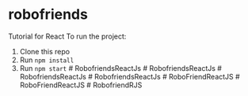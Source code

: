# robofriends
Tutorial for React
To run the project:

1. Clone this repo
2. Run `npm install`
3. Run `npm start`
#   R o b o f r i e n d s R e a c t J s  
 #   R o b o f r i e n d s R e a c t J s  
 #   R o b o f r i e n d s R e a c t J s  
 #   R o b o f r i e n d s R e a c t J s  
 #   R o b o F r i e n d R e a c t J S  
 #   R o b o F r i e n d R e a c t J S  
 #   R o b o f r i e n d R J S  
 